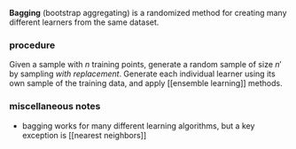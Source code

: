 **Bagging** (bootstrap aggregating) is a randomized method for creating many different learners from the same dataset. 

### procedure
Given a sample with $n$ training points, generate a random sample of size $n'$ by sampling *with replacement*. Generate each individual learner using its own sample of the training data, and apply [[ensemble learning]] methods.

### miscellaneous notes
- bagging works for many different learning algorithms, but a key exception is [[nearest neighbors]]